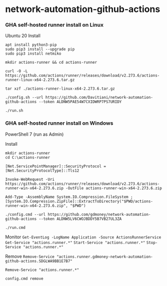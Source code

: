 # network-automation-github-actions


### GHA self-hosted runner install on Linux
Ubuntu 20
Install
```
apt install python3-pip
sudo pip3 install --upgrade pip
sudo pip3 install netmiko
```
```
mkdir actions-runner && cd actions-runner

curl -O -L https://github.com/actions/runner/releases/download/v2.273.6/actions-runner-linux-x64-2.273.6.tar.gz

tar xzf ./actions-runner-linux-x64-2.273.6.tar.gz

./config.sh --url https://github.com/Davitiani/network-automation-github-actions --token ALDNW5PAE54W7CXIDWRP7PS7URIDY

./run.sh
```



### GHA self-hosted runner install on Windows
PowerShell 7 (run as Admin)

Install
```
mkdir actions-runner
cd C:\actions-runner

[Net.ServicePointManager]::SecurityProtocol = [Net.SecurityProtocolType]::Tls12

Invoke-WebRequest -Uri https://github.com/actions/runner/releases/download/v2.273.6/actions-runner-win-x64-2.273.6.zip -OutFile actions-runner-win-x64-2.273.6.zip

Add-Type -AssemblyName System.IO.Compression.FileSystem ; [System.IO.Compression.ZipFile]::ExtractToDirectory("$PWD/actions-runner-win-x64-2.273.6.zip", "$PWD")

./config.cmd --url https://github.com/gdmoney/network-automation-github-actions --token ALDNW5LV6CWOJBDDY5B7VB27UL3ZA

./run.cmd
```


Monitor
`Get-EventLog -LogName Application -Source ActionsRunnerService`
`Get-Service "actions.runner.*"`
`Start-Service "actions.runner.*"`
`Stop-Service "actions.runner.*"`



Remove
`Remove-Service "actions.runner.gdmoney-network-automation-github-actions.SDGLWA9BB1E7B7"`

`Remove-Service "actions.runner.*"`

`config.cmd remove`
